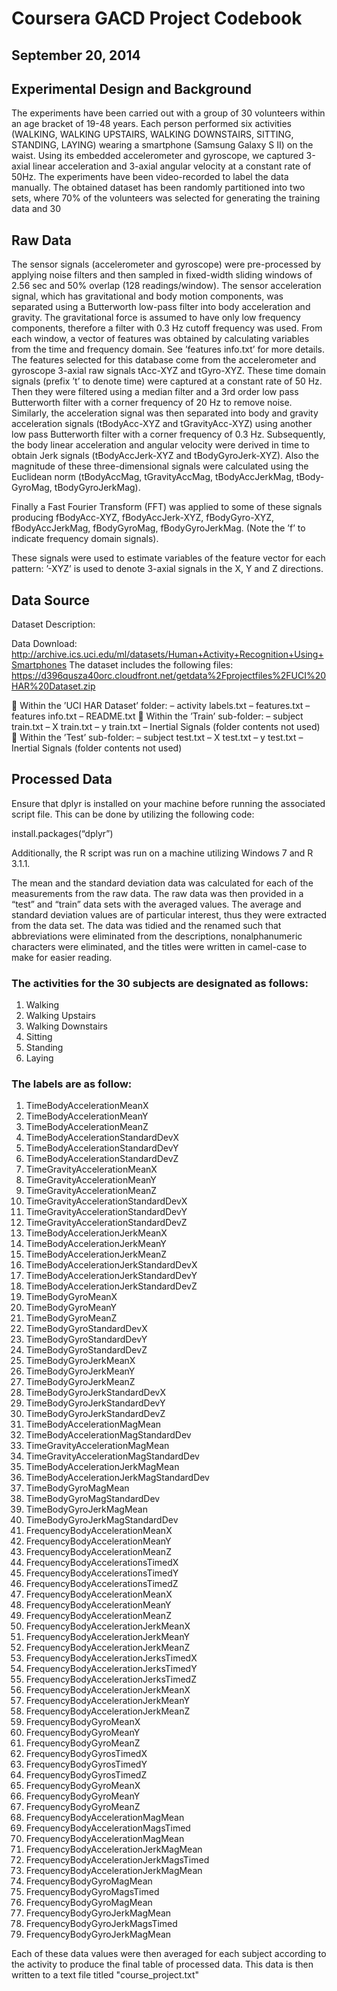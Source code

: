 # Coursera GACD Project Codebook

## September 20, 2014
## Experimental Design and Background

The experiments have been carried out with a group of 30 volunteers within an age bracket of 19-48 years.
Each person performed six activities (WALKING, WALKING UPSTAIRS, WALKING DOWNSTAIRS,
SITTING, STANDING, LAYING) wearing a smartphone (Samsung Galaxy S II) on the waist. Using its
embedded accelerometer and gyroscope, we captured 3-axial linear acceleration and 3-axial angular velocity
at a constant rate of 50Hz. The experiments have been video-recorded to label the data manually.
The obtained dataset has been randomly partitioned into two sets, where 70% of the volunteers was selected
for generating the training data and 30

## Raw Data

The sensor signals (accelerometer and gyroscope) were pre-processed by applying noise filters and then
sampled in fixed-width sliding windows of 2.56 sec and 50% overlap (128 readings/window). The sensor
acceleration signal, which has gravitational and body motion components, was separated using a Butterworth
low-pass filter into body acceleration and gravity. The gravitational force is assumed to have only
low frequency components, therefore a filter with 0.3 Hz cutoff frequency was used. From each window,
a vector of features was obtained by calculating variables from the time and frequency domain. See ’features
info.txt’ for more details. The features selected for this database come from the accelerometer and
gyroscope 3-axial raw signals tAcc-XYZ and tGyro-XYZ. These time domain signals (prefix ’t’ to denote
time) were captured at a constant rate of 50 Hz. Then they were filtered using a median filter and
a 3rd order low pass Butterworth filter with a corner frequency of 20 Hz to remove noise. Similarly, the
acceleration signal was then separated into body and gravity acceleration signals (tBodyAcc-XYZ and
tGravityAcc-XYZ) using another low pass Butterworth filter with a corner frequency of 0.3 Hz.
Subsequently, the body linear acceleration and angular velocity were derived in time to obtain Jerk signals
(tBodyAccJerk-XYZ and tBodyGyroJerk-XYZ). Also the magnitude of these three-dimensional signals
were calculated using the Euclidean norm (tBodyAccMag, tGravityAccMag, tBodyAccJerkMag, tBody-
GyroMag, tBodyGyroJerkMag).

Finally a Fast Fourier Transform (FFT) was applied to some of these signals producing fBodyAcc-XYZ,
fBodyAccJerk-XYZ, fBodyGyro-XYZ, fBodyAccJerkMag, fBodyGyroMag, fBodyGyroJerkMag. (Note
the ’f’ to indicate frequency domain signals).

These signals were used to estimate variables of the feature vector for each pattern: ’-XYZ’ is used to denote
3-axial signals in the X, Y and Z directions.

## Data Source

Dataset Description:

Data Download: http://archive.ics.uci.edu/ml/datasets/Human+Activity+Recognition+Using+Smartphones
The dataset includes the following files: https://d396qusza40orc.cloudfront.net/getdata%2Fprojectfiles%2FUCI%20HAR%20Dataset.zip

 Within the ’UCI HAR Dataset’ folder:
– activity labels.txt
– features.txt
– features info.txt
– README.txt
 Within the ’Train’ sub-folder:
– subject train.txt
– X train.txt
– y train.txt
– Inertial Signals (folder contents not used)
 Within the ’Test’ sub-folder:
– subject test.txt
– X test.txt
– y test.txt
– Inertial Signals (folder contents not used)

## Processed Data

Ensure that dplyr is installed on your machine before running the associated script file. This can be done
by utilizing the following code:

install.packages(“dplyr”)

Additionally, the R script was run on a machine utilizing Windows 7 and R 3.1.1.

The mean and the standard deviation data was calculated for each of the measurements from the raw
data. The raw data was then provided in a “test” and “train” data sets with the averaged values. The average
and standard deviation values are of particular interest, thus they were extracted from the data set.
The data was tidied and the renamed such that abbreviations were eliminated from the descriptions, nonalphanumeric
characters were eliminated, and the titles were written in camel-case to make for easier reading.

### The activities for the 30 subjects are designated as follows:
1. Walking
2. Walking Upstairs
3. Walking Downstairs
4. Sitting
5. Standing
6. Laying

### The labels are as follow:
1. TimeBodyAccelerationMeanX
2. TimeBodyAccelerationMeanY
3. TimeBodyAccelerationMeanZ
4. TimeBodyAccelerationStandardDevX
5. TimeBodyAccelerationStandardDevY
6. TimeBodyAccelerationStandardDevZ
7. TimeGravityAccelerationMeanX
8. TimeGravityAccelerationMeanY
9. TimeGravityAccelerationMeanZ
10. TimeGravityAccelerationStandardDevX
11. TimeGravityAccelerationStandardDevY
12. TimeGravityAccelerationStandardDevZ
13. TimeBodyAccelerationJerkMeanX
14. TimeBodyAccelerationJerkMeanY
15. TimeBodyAccelerationJerkMeanZ
16. TimeBodyAccelerationJerkStandardDevX
17. TimeBodyAccelerationJerkStandardDevY
18. TimeBodyAccelerationJerkStandardDevZ
19. TimeBodyGyroMeanX
20. TimeBodyGyroMeanY
21. TimeBodyGyroMeanZ
22. TimeBodyGyroStandardDevX
23. TimeBodyGyroStandardDevY
24. TimeBodyGyroStandardDevZ
25. TimeBodyGyroJerkMeanX
26. TimeBodyGyroJerkMeanY
27. TimeBodyGyroJerkMeanZ
28. TimeBodyGyroJerkStandardDevX
29. TimeBodyGyroJerkStandardDevY
30. TimeBodyGyroJerkStandardDevZ
31. TimeBodyAccelerationMagMean
32. TimeBodyAccelerationMagStandardDev
33. TimeGravityAccelerationMagMean
34. TimeGravityAccelerationMagStandardDev
35. TimeBodyAccelerationJerkMagMean
36. TimeBodyAccelerationJerkMagStandardDev
37. TimeBodyGyroMagMean
38. TimeBodyGyroMagStandardDev
39. TimeBodyGyroJerkMagMean
40. TimeBodyGyroJerkMagStandardDev
41. FrequencyBodyAccelerationMeanX
42. FrequencyBodyAccelerationMeanY
43. FrequencyBodyAccelerationMeanZ
44. FrequencyBodyAccelerationsTimedX
45. FrequencyBodyAccelerationsTimedY
46. FrequencyBodyAccelerationsTimedZ
47. FrequencyBodyAccelerationMeanX
48. FrequencyBodyAccelerationMeanY
49. FrequencyBodyAccelerationMeanZ
50. FrequencyBodyAccelerationJerkMeanX
51. FrequencyBodyAccelerationJerkMeanY
52. FrequencyBodyAccelerationJerkMeanZ
53. FrequencyBodyAccelerationJerksTimedX
54. FrequencyBodyAccelerationJerksTimedY
55. FrequencyBodyAccelerationJerksTimedZ
56. FrequencyBodyAccelerationJerkMeanX
57. FrequencyBodyAccelerationJerkMeanY
58. FrequencyBodyAccelerationJerkMeanZ
59. FrequencyBodyGyroMeanX
60. FrequencyBodyGyroMeanY
61. FrequencyBodyGyroMeanZ
62. FrequencyBodyGyrosTimedX
63. FrequencyBodyGyrosTimedY
64. FrequencyBodyGyrosTimedZ
65. FrequencyBodyGyroMeanX
66. FrequencyBodyGyroMeanY
67. FrequencyBodyGyroMeanZ
68. FrequencyBodyAccelerationMagMean
69. FrequencyBodyAccelerationMagsTimed
70. FrequencyBodyAccelerationMagMean
71. FrequencyBodyAccelerationJerkMagMean
72. FrequencyBodyAccelerationJerkMagsTimed
73. FrequencyBodyAccelerationJerkMagMean
74. FrequencyBodyGyroMagMean
75. FrequencyBodyGyroMagsTimed
76. FrequencyBodyGyroMagMean
77. FrequencyBodyGyroJerkMagMean
78. FrequencyBodyGyroJerkMagsTimed
79. FrequencyBodyGyroJerkMagMean

Each of these data values were then averaged for each subject according to the activity to produce the final
table of processed data. This data is then written to a text file titled "course_project.txt"
